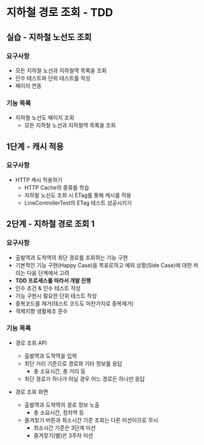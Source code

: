 # 지하철 경로 조회 - TDD

## 실습 - 지하철 노선도 조회

### 요구사항
 - 모든 지하철 노선과 지하철역 목록을 조회
 - 인수 테스트와 단위 테스트를 작성
 - 페이지 연동
 
### 기능 목록
 - 지하철 노선도 페이지 조회
    - 모든 지하철 노선과 지하철역 목록을 조회

## 1단계 - 캐시 적용

### 요구사항
- HTTP 캐시 적용하기
    - HTTP Cache의 종류를 학습
    - 지하철 노선도 조회 시 ETag를 통해 캐시를 적용
    - LineControllerTest의 ETag 테스트 성공시키기
    
## 2단계 - 지하철 경로 조회 1
### 요구사항
 - 출발역과 도착역의 최단 경로를 조회하는 기능 구현
 - 기본적인 기능 구현(Happy Case)을 목표로하고 예외 상황(Side Case)에 대한 처리는 다음 단계에서 고려
 - **TDD 프로세스를 따라서 개발 진행**
 - 인수 조건 & 인수 테스트 작성
 - 기능 구현시 필요한 단위 테스트 작성
 - 중복코드를 제거(테스트 코드도 마찬가지로 중복제거)
 - 객체지향 생활체조 준수

### 기능 목록
 - 경로 조회 API
    - 출발역과 도착역을 입력
    - 최단 거리 기준으로 경로와 기타 정보를 응답
        - 총 소요시간, 총 거리 등
    - 최단 경로가 하나가 아닐 경우 어느 경로든 하나만 응답
    
 - 경로 조회 화면
    - 출발역과 도착역의 경로 정보 노출
        - 총 소요시간, 정차역 등
    - 즐겨찾기 버튼과 최소시간 기준 조회는 다른 미션이므로 무시
        - 최소시간 기준은 3단계 미션
        - 즐겨찾기(별)은 3주차 미션
        